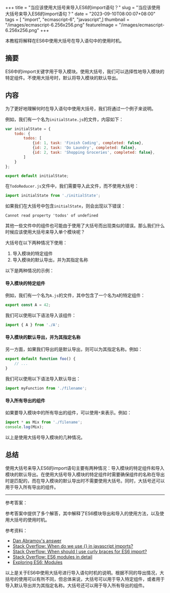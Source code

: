 +++
title = "当应该使用大括号来导入ES6的import语句？"
slug = "当应该使用大括号来导入ES6的import语句？"
date = "2023-09-10T08:00:07+08:00"
tags = [ "import", "ecmascript-6", "javascript",]
thumbnail = "/images/ecmascript-6.256x256.png"
featureImage = "/images/ecmascript-6.256x256.png"
+++


本教程将解释在ES6中使用大括号在导入语句中的使用时机。

## 摘要

ES6中的import关键字用于导入模块。使用大括号，我们可以选择性地导入模块的特定组件。不使用大括号时，默认将导入模块的默认导出。

## 内容

为了更好地理解何时在导入语句中使用大括号，我们将通过一个例子来说明。

例如，我们有一个名为`initialState.js`的文件，内容如下：

```javascript
var initialState = {
    todo: {
        todos: [
            {id: 1, task: 'Finish Coding', completed: false},
            {id: 2, task: 'Do Laundry', completed: false},
            {id: 2, task: 'Shopping Groceries', completed: false},
        ]
    }
};

export default initialState;
```

在`TodoReducer.js`文件中，我们需要导入此文件，而不使用大括号：

```javascript
import initialState from './initialState';
```

如果我们在大括号中包含`initialState`，则会出现以下错误：

```
Cannot read property 'todos' of undefined
```

其他一些文件中的组件也可能由于使用了大括号而出现类似的错误。那么我们什么时候应该使用大括号来导入单个模块呢？

大括号在以下两种情况下使用：

1. 导入模块的特定组件
2. 导入模块的默认导出，并为其指定名称

以下是两种情况的示例：

#### 导入模块的特定组件

例如，我们有一个名为`A.js`的文件，其中包含了一个名为`A`的特定组件：

```javascript
export const A = 42;
```

我们可以使用以下语法导入该组件：

```javascript
import { A } from './A';
```

#### 导入模块的默认导出，并为其指定名称

另一方面，如果我们导出的是默认导出，则可以为其指定名称。例如：

```javascript
export default function foo() {
    // ...
}
```

我们可以使用以下语法导入默认导出：

```javascript
import myFunction from './filename';
```

#### 导入所有导出的组件

如果要导入模块中的所有导出的组件，可以使用`*`来表示。例如：

```javascript
import * as Mix from './filename';
console.log(Mix);
```

以上是使用大括号导入模块的几种情况。

## 总结

使用大括号来导入ES6的import语句主要有两种情况：导入模块的特定组件和导入模块的默认导出。在使用大括号导入模块的特定组件时需要确保组件的名称在导出时是匹配的，而在导入模块的默认导出时不需要使用大括号。同时，大括号还可以用于导入所有导出的组件。

---

参考答案： 

参考答案中提供了多个解答，其中解释了ES6模块导出和导入的使用方法，以及使用大括号的使用时机。

参考资料：

- [Dan Abramov's answer](https://stackoverflow.com/questions/36795819/when-should-i-use-curly-braces-for-es6-import/36796281#36796281)
- [Stack Overflow: When do we use {} in javascript imports?](https://stackoverflow.com/questions/51701042/when-do-we-use-in-javascript-imports/51701099#51701099)
- [Stack Overflow: When should I use curly braces for ES6 import?](https://stackoverflow.com/questions/31096597/using-brackets-with-javascript-import-syntax)
- [Stack Overflow: ES6 modules in detail](https://stackoverflow.com/questions/15590306/what-is-the-es6-way-of-exporting-functions)
- [Exploring ES6: Modules](http://exploringjs.com/es6/ch_modules.html)

以上是关于ES6中使用大括号进行导入语句时机的说明。根据不同的导出情况，大括号的使用可以有所不同，但总体来说，大括号可以用于导入特定组件，或者用于导入默认导出并为其指定名称。大括号还可以用于导入所有导出的组件。


